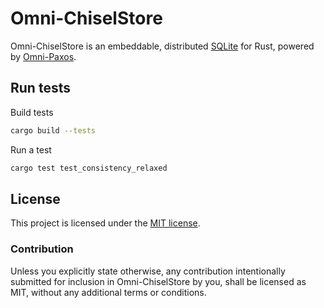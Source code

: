 # Omni-ChiselStore

Omni-ChiselStore is an embeddable, distributed [SQLite](https://www.sqlite.org/index.html) for Rust, powered by [Omni-Paxos](https://github.com/haraldng/omnipaxos).

## Run tests
Build tests
```bash
cargo build --tests
```
Run a test
```bash
cargo test test_consistency_relaxed
```

## License

This project is licensed under the [MIT license](LICENSE).

### Contribution

Unless you explicitly state otherwise, any contribution intentionally submitted
for inclusion in Omni-ChiselStore by you, shall be licensed as MIT, without any additional
terms or conditions.
